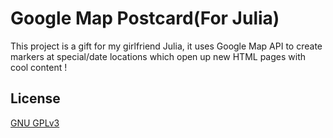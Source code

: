 # Google Map Postcard(For Julia)
This project is a gift for my girlfriend Julia, it uses Google Map API
to create markers at special/date locations which open up new HTML pages with cool content !

## License 

[GNU GPLv3](https://choosealicense.com/licenses/gpl-3.0/) 
